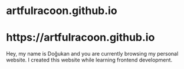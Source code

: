 # artfulracoon.github.io
<h1>https://artfulracoon.github.io</h1>
<p>Hey, my name is Doğukan and you are currently browsing my personal website. I created this website while learning frontend development. </p>
